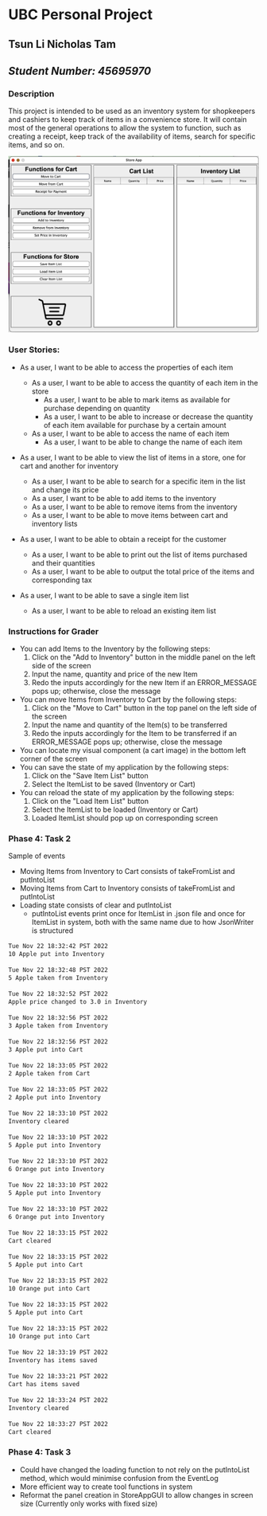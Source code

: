 # **UBC Personal Project**

## Tsun Li Nicholas Tam
## *Student Number: 45695970*

### Description
This project is intended to be used as an inventory system for shopkeepers and cashiers to keep track of items in a 
convenience store. It will contain most of the general operations to allow the system to function, such as creating a 
receipt, keep track of the availability of items, search for specific items, and so on.

![Interface](interface.png)

### User Stories:
- As a user, I want to be able to access the properties of each item
    - As a user, I want to be able to access the quantity of each item in the store
        - As a user, I want to be able to mark items as available for purchase depending on quantity
        - As a user, I want to be able to increase or decrease the quantity of each item available for purchase by a 
certain amount
    - As a user, I want to be able to access the name of each item
      - As a user, I want to be able to change the name of each item

- As a user, I want to be able to view the list of items in a store, one for cart and another for inventory
  - As a user, I want to be able to search for a specific item in the list and change its price
  - As a user, I want to be able to add items to the inventory
  - As a user, I want to be able to remove items from the inventory
  - As a user, I want to be able to move items between cart and inventory lists

- As a user, I want to be able to obtain a receipt for the customer
  - As a user, I want to be able to print out the list of items purchased and their quantities
  - As a user, I want to be able to output the total price of the items and corresponding tax

- As a user, I want to be able to save a single item list
  - As a user, I want to be able to reload an existing item list

[//]: # (- As a user, I want to be able to access multiple stores with their own item lists &#40;e.g. Store A and Store B are from)
[//]: # (    the same company and at different locations&#41;)

### Instructions for Grader
- You can add Items to the Inventory by the following steps:
  1. Click on the "Add to Inventory" button in the middle panel on the left side of the screen
  2. Input the name, quantity and price of the new Item
  3. Redo the inputs accordingly for the new Item if an ERROR_MESSAGE pops up; otherwise, close the message
- You can move Items from Inventory to Cart by the following steps:
  1. Click on the "Move to Cart" button in the top panel on the left side of the screen
  2. Input the name and quantity of the Item(s) to be transferred
  3. Redo the inputs accordingly for the Item to be transferred if an ERROR_MESSAGE pops up; otherwise, close the message
- You can locate my visual component (a cart image) in the bottom left corner of the screen
- You can save the state of my application by the following steps:
  1. Click on the "Save Item List" button
  2. Select the ItemList to be saved (Inventory or Cart)
- You can reload the state of my application by the following steps:
  1. Click on the "Load Item List" button
  2. Select the ItemList to be loaded (Inventory or Cart)
  3. Loaded ItemList should pop up on corresponding screen

### Phase 4: Task 2
Sample of events
- Moving Items from Inventory to Cart consists of takeFromList and putIntoList
- Moving Items from Cart to Inventory consists of takeFromList and putIntoList
- Loading state consists of clear and putIntoList
  - putIntoList events print once for ItemList in .json file and once for ItemList in system, both with the same name 
  due to how JsonWriter is structured

```
Tue Nov 22 18:32:42 PST 2022
10 Apple put into Inventory

Tue Nov 22 18:32:48 PST 2022
5 Apple taken from Inventory

Tue Nov 22 18:32:52 PST 2022
Apple price changed to 3.0 in Inventory

Tue Nov 22 18:32:56 PST 2022
3 Apple taken from Inventory

Tue Nov 22 18:32:56 PST 2022
3 Apple put into Cart

Tue Nov 22 18:33:05 PST 2022
2 Apple taken from Cart

Tue Nov 22 18:33:05 PST 2022
2 Apple put into Inventory

Tue Nov 22 18:33:10 PST 2022
Inventory cleared

Tue Nov 22 18:33:10 PST 2022
5 Apple put into Inventory

Tue Nov 22 18:33:10 PST 2022
6 Orange put into Inventory

Tue Nov 22 18:33:10 PST 2022
5 Apple put into Inventory

Tue Nov 22 18:33:10 PST 2022
6 Orange put into Inventory

Tue Nov 22 18:33:15 PST 2022
Cart cleared

Tue Nov 22 18:33:15 PST 2022
5 Apple put into Cart

Tue Nov 22 18:33:15 PST 2022
10 Orange put into Cart

Tue Nov 22 18:33:15 PST 2022
5 Apple put into Cart

Tue Nov 22 18:33:15 PST 2022
10 Orange put into Cart

Tue Nov 22 18:33:19 PST 2022
Inventory has items saved

Tue Nov 22 18:33:21 PST 2022
Cart has items saved

Tue Nov 22 18:33:24 PST 2022
Inventory cleared

Tue Nov 22 18:33:27 PST 2022
Cart cleared
```

### Phase 4: Task 3
- Could have changed the loading function to not rely on the putIntoList method, which would minimise confusion from 
the EventLog
- More efficient way to create tool functions in system
- Reformat the panel creation in StoreAppGUI to allow changes in screen size (Currently only works with fixed size) 
